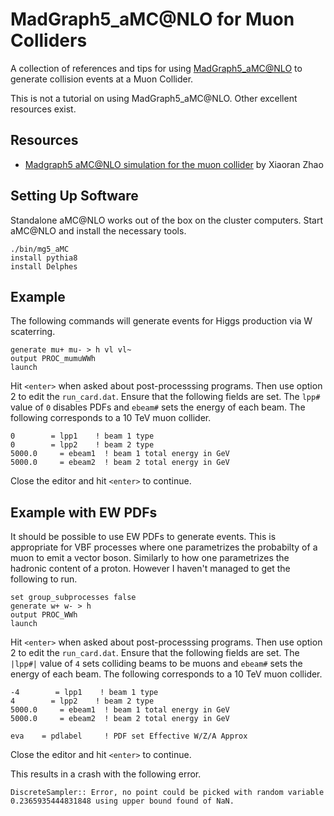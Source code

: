 # MadGraph5_aMC@NLO for Muon Colliders

A collection of references and tips for using [MadGraph5_aMC@NLO](https://launchpad.net/mg5amcnlo) to generate collision events at a Muon Collider.

This is not a tutorial on using MadGraph5_aMC@NLO. Other excellent resources exist.

## Resources
- [Madgraph5 aMC@NLO simulation for the muon collider](https://indico.cern.ch/event/801616/contributions/3358582/attachments/1827532/2991430/muon_mg5.pdf) by Xiaoran Zhao

## Setting Up Software

Standalone aMC@NLO works out of the box on the cluster computers. Start aMC@NLO and install the necessary tools.

```shell
./bin/mg5_aMC
install pythia8
install Delphes
```

## Example

The following commands will generate events for Higgs production via W scaterring.

```
generate mu+ mu- > h vl vl~
output PROC_mumuWWh
launch
```

Hit `<enter>` when asked about post-processsing programs. Then use option 2 to edit the `run_card.dat`. Ensure that the following fields are set. The `lpp#` value of `0` disables PDFs and `ebeam#` sets the energy of each beam. The following corresponds to a 10 TeV muon collider.

```
0        = lpp1    ! beam 1 type 
0        = lpp2    ! beam 2 type
5000.0     = ebeam1  ! beam 1 total energy in GeV
5000.0     = ebeam2  ! beam 2 total energy in GeV
```

Close the editor and hit `<enter>` to continue.

## Example with EW PDFs
It should be possible to use EW PDFs to generate events. This is appropriate for VBF processes where one parametrizes the probabilty of a muon to emit a vector boson. Similarly to how one parametrizes the hadronic content of a proton. However I haven't managed to get the following to run.

```
set group_subprocesses false
generate w+ w- > h
output PROC_WWh
launch
```

Hit `<enter>` when asked about post-processsing programs. Then use option 2 to edit the `run_card.dat`. Ensure that the following fields are set. The `|lpp#|` value of `4` sets colliding beams to be muons and `ebeam#` sets the energy of each beam. The following corresponds to a 10 TeV muon collider.

```
-4        = lpp1    ! beam 1 type 
4        = lpp2    ! beam 2 type
5000.0     = ebeam1  ! beam 1 total energy in GeV
5000.0     = ebeam2  ! beam 2 total energy in GeV

eva    = pdlabel     ! PDF set Effective W/Z/A Approx
```

Close the editor and hit `<enter>` to continue.

This results in a crash with the following error.

```
DiscreteSampler:: Error, no point could be picked with random variable 0.2365935444831848 using upper bound found of NaN.
```
